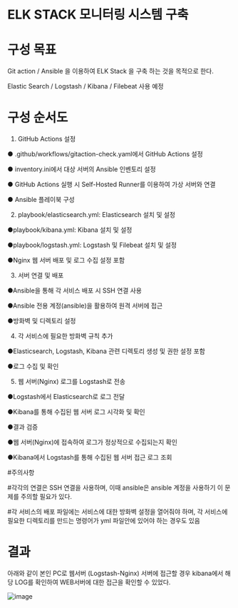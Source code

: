 
# ELK STACK 모니터링 시스템 구축 

# 구성 목표 

Git action / Ansible 을 이용하여 ELK Stack 을 구축 하는 것을 목적으로 한다.

Elastic Search / Logstash / Kibana / Filebeat 사용 예정

# 구성 순서도 

1. GitHub Actions 설정
   

● .github/workflows/gitaction-check.yaml에서 GitHub Actions 설정

● inventory.ini에서 대상 서버의 Ansible 인벤토리 설정

● GitHub Actions 실행 시 Self-Hosted Runner를 이용하여 가상 서버와 연결

● Ansible 플레이북 구성


2. playbook/elasticsearch.yml: Elasticsearch 설치 및 설정

●playbook/kibana.yml: Kibana 설치 및 설정

●playbook/logstash.yml: Logstash 및 Filebeat 설치 및 설정

●Nginx 웹 서버 배포 및 로그 수집 설정 포함


3. 서버 연결 및 배포

●Ansible을 통해 각 서비스 배포 시 SSH 연결 사용

●Ansible 전용 계정(ansible)을 활용하여 원격 서버에 접근

●방화벽 및 디렉토리 설정



4. 각 서비스에 필요한 방화벽 규칙 추가

●Elasticsearch, Logstash, Kibana 관련 디렉토리 생성 및 권한 설정 포함

●로그 수집 및 확인


5. 웹 서버(Nginx) 로그를 Logstash로 전송

●Logstash에서 Elasticsearch로 로그 전달

●Kibana를 통해 수집된 웹 서버 로그 시각화 및 확인

●결과 검증

●웹 서버(Nginx)에 접속하여 로그가 정상적으로 수집되는지 확인

●Kibana에서 Logstash를 통해 수집된 웹 서버 접근 로그 조회


#주의사항

#각각의 연결은 SSH 연결을 사용하며, 이때 ansible은 ansible 계정을 사용하기 이 문제를 주의할 필요가 있다.

#각 서비스의 배포 파일에는 서비스에 대한 방화벽 설정을 열어줘야 하며, 각 서비스에 필요한 디렉토리를 만드는 명령어가 yml 파일안에 있어야 하는 경우도 있음


# 결과

아래와 같이 본인 PC로 웹서버 (Logstash-Nginx) 서버에 접근할 경우 kibana에서 해당 LOG를 확인하여 WEB서버에 대한 접근을 확인할 수 있었다.


![image](https://github.com/user-attachments/assets/8e7fb332-6924-4714-a349-3c2c36d0a625)
